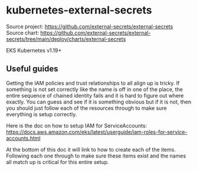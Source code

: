 #  kubernetes-external-secrets

Source project: https://github.com/external-secrets/external-secrets
Source chart: https://github.com/external-secrets/external-secrets/tree/main/deploy/charts/external-secrets

EKS Kubernetes v1.19+

## Useful guides
Getting the IAM policies and trust relationships to all align up is tricky.  If something is not set correctly like
the name is off in one of the place, the entire sequence of chained identity fails and it is hard to figure out where
exactly.  You can guess and see if it is something obvious but if it is not, then you should just follow each of the
resources through to make sure everything is setup correctly.

Here is the doc on how to setup IAM for ServiceAccounts: https://docs.aws.amazon.com/eks/latest/userguide/iam-roles-for-service-accounts.html

At the bottom of this doc it will link to how to create each of the items.  Following each one through to make sure these
items exist and the names all match up is critical for this entire setup.

